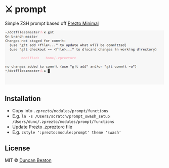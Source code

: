 # ⚔ prompt

Simple ZSH prompt based off [Prezto Minimal](https://github.com/sorin-ionescu/prezto/blob/master/modules/prompt/functions/prompt_minimal_setup)

![swash example](https://raw.githubusercontent.com/dunckr/swash-prompt/master/assets/example.png)

## Installation

+ Copy into ```.zprezto/modules/prompt/functions```
+ E.g. ```ln -s /Users/scratch/prompt_swash_setup /Users/dunc/.zprezto/modules/prompt/functions```
+ Update Prezto .zpreztorc file
+ E.g. ```zstyle ':prezto:module:prompt' theme 'swash'```

## License

MIT © [Duncan Beaton](http://dunckr.com)